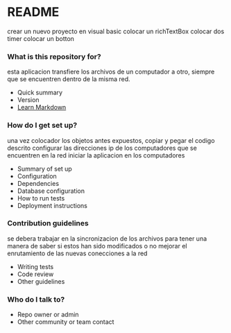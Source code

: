 # README #
crear un nuevo proyecto en visual basic
colocar un richTextBox
colocar dos timer
colocar un botton 


### What is this repository for? ###
esta aplicacion transfiere los archivos de un computador a otro, siempre que se encuentren 
dentro de la misma red.

* Quick summary
* Version
* [Learn Markdown](https://bitbucket.org/tutorials/markdowndemo)

### How do I get set up? ###
una vez colocador los objetos antes expuestos, copiar y pegar el codigo descrito
configurar las direcciones ip de los computadores que se encuentren en la red
iniciar la aplicacion en los computadores
* Summary of set up
* Configuration
* Dependencies
* Database configuration
* How to run tests
* Deployment instructions

### Contribution guidelines ###
se debera trabajar en la sincronizacion de los archivos para tener una manera de saber si estos han sido modificados o no
mejorar el enrutamiento de las nuevas conecciones a la red 
* Writing tests
* Code review
* Other guidelines

### Who do I talk to? ###

* Repo owner or admin
* Other community or team contact